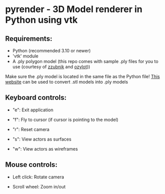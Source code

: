 # pyrender - 3D Model renderer in Python using vtk

## Requirements:
- Python (recommended 3.10 or newer)
- 'vtk' module
- A .ply polygon model (this repo comes with sample .ply files for you to use (courtesy of [zzubnik](https://cults3d.com/en/users/zzubnik/3d-models) and [ozylot](https://cults3d.com/en/users/ozylot)))

Make sure the .ply model is located in the same file as the Python file!
[This website](https://3d-convert.com/en/convert/stl-to-ply.html) can be used to convert .stl models into .ply models

## Keyboard controls:
- "e": Exit application

- "f": Fly to cursor (if cursor is pointing to the model)

- "r": Reset camera

- "s": View actors as surfaces

- "w": View actors as wireframes

## Mouse controls:
- Left click: Rotate camera

- Scroll wheel: Zoom in/out

